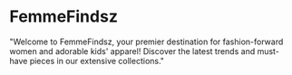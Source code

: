 # FemmeFindsz
"Welcome to FemmeFindsz, your premier destination for fashion-forward women and adorable kids' apparel! Discover the latest trends and must-have pieces in our extensive collections."
